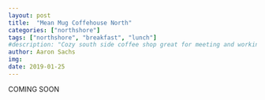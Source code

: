 ```yaml
---
layout: post
title:  "Mean Mug Coffehouse North"
categories: ["northshore"]
tags: ["northshore", "breakfast", "lunch"]
#description: "Cozy south side coffee shop great for meeting and working."
author: Aaron Sachs
img: 
date: 2019-01-25 
---
```


COMING SOON

<!--<div class="mapouter"><div class="gmap_canvas"><iframe width="600" height="500" id="gmap_canvas" src="https://maps.google.com/maps?q=Mean%20Mug%20Coffeehouse%20North&t=&z=15&ie=UTF8&iwloc=&output=embed" frameborder="0" scrolling="no" marginheight="0" marginwidth="0"></iframe><a href="https://www.crocothemes.net">crocothemes.net</a></div><style>.mapouter{text-align:right;height:500px;width:600px;}.gmap_canvas {overflow:hidden;background:none!important;height:500px;width:600px;}</style></div>-->
